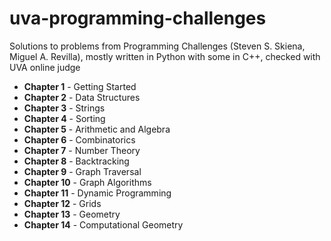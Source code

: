 # uva-programming-challenges
Solutions to problems from Programming Challenges (Steven S. Skiena, Miguel A. Revilla), mostly written in Python with some in C++, checked with UVA online judge

* **Chapter 1** - Getting Started
* **Chapter 2** - Data Structures
* **Chapter 3** - Strings
* **Chapter 4** - Sorting
* **Chapter 5** - Arithmetic and Algebra
* **Chapter 6** - Combinatorics
* **Chapter 7** - Number Theory
* **Chapter 8** - Backtracking
* **Chapter 9** - Graph Traversal
* **Chapter 10** - Graph Algorithms
* **Chapter 11** - Dynamic Programming
* **Chapter 12** - Grids
* **Chapter 13** - Geometry
* **Chapter 14** - Computational Geometry
